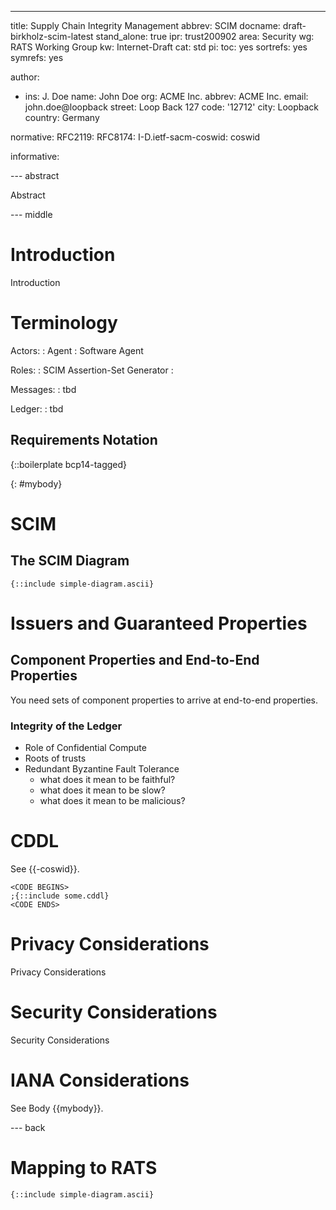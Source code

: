 ---
title: Supply Chain Integrity Management
abbrev: SCIM
docname: draft-birkholz-scim-latest
stand_alone: true
ipr: trust200902
area: Security
wg: RATS Working Group
kw: Internet-Draft
cat: std
pi:
  toc: yes
  sortrefs: yes
  symrefs: yes

author:
- ins: J. Doe
  name: John Doe
  org: ACME Inc.
  abbrev: ACME Inc.
  email: john.doe@loopback
  street: Loop Back 127
  code: '12712'
  city: Loopback
  country: Germany

normative:
  RFC2119:
  RFC8174:
  I-D.ietf-sacm-coswid: coswid

informative:

--- abstract

Abstract

--- middle

# Introduction

Introduction

# Terminology

Actors:
: Agent
: Software Agent


Roles:
: SCIM Assertion-Set Generator
:

Messages:
: tbd
 
Ledger:
: tbd

## Requirements Notation

{::boilerplate bcp14-tagged}

{: #mybody}
# SCIM

## The SCIM Diagram

~~~~
{::include simple-diagram.ascii}
~~~~

# Issuers and Guaranteed Properties

## Component Properties and End-to-End Properties

You need sets of component properties to arrive at end-to-end properties.

### Integrity of the Ledger

* Role of Confidential Compute
* Roots of trusts
* Redundant Byzantine Fault Tolerance
  * what does it mean to be faithful?
  * what does it mean to be slow?
  * what does it mean to be malicious?

# CDDL

See {{-coswid}}.

~~~~ CDDL
<CODE BEGINS>
;{::include some.cddl}
<CODE ENDS>
~~~~

# Privacy Considerations

Privacy Considerations

# Security Considerations

Security Considerations

# IANA Considerations

See Body {{mybody}}.

--- back

# Mapping to RATS

~~~~
{::include simple-diagram.ascii}
~~~~
